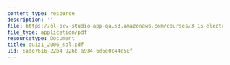 ```yaml
---
content_type: resource
description: ''
file: https://ol-ocw-studio-app-qa.s3.amazonaws.com/courses/3-15-electrical-optical-magnetic-materials-and-devices-fall-2006/8ade761622b4926ba9346d6e0c44d50f_quiz1_2006_sol.pdf
file_type: application/pdf
resourcetype: Document
title: quiz1_2006_sol.pdf
uid: 8ade7616-22b4-926b-a934-6d6e0c44d50f
---
```

